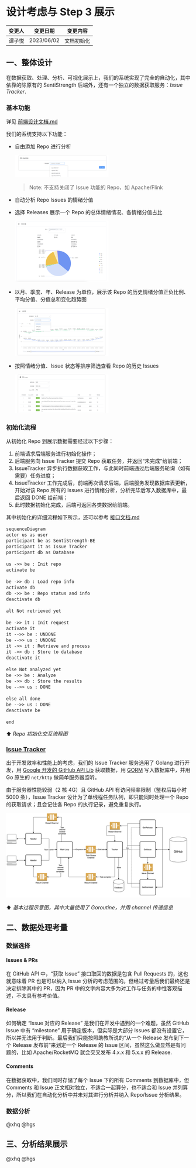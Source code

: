 # 设计考虑与 Step 3 展示

| 变更人 | 变更日期   | 变更内容   |
| ------ | ---------- | ---------- |
| 谭子悦 | 2023/06/02 | 文档初始化 |

## 一、整体设计

在数据获取、处理、分析、可视化展示上，我们的系统实现了完全的自动化，其中依靠的除原有的 SentiStrength 后端外，还有一个独立的数据获取服务：_Issue Tracker_.

### 基本功能

详见 [前端设计文档.md](其他文件/前端设计文档.md)

我们的系统支持以下功能：

- 自由添加 Repo 进行分析

  <img src="./assets/image-20230602165745303.png" alt="image-20230602165745303" style="zoom:25%;" />

  > Note: 不支持关闭了 Issue 功能的 Repo，如 Apache/Flink

- 自动分析 Repo Issues 的情绪分值
- 选择 Releases 展示一个 Repo 的总体情绪情况、各情绪分值占比

  <img src="./assets/image-20230602165715159.png" alt="image-20230602165715159" style="zoom:25%;" />

- 以月、季度、年、Release 为单位，展示该 Repo 的历史情绪分值正负比例、平均分值、分值总和变化趋势图

  <img src="./assets/image-20230602165905237.png" alt="image-20230602165905237" style="zoom:25%;" />

- 按照情绪分值、Issue 状态等排序筛选查看 Repo 的历史 Issues

  <img src="./assets/image-20230602165957604.png" alt="image-20230602165957604" style="zoom:25%;" />

### 初始化流程

从初始化 Repo 到展示数据需要经过以下步骤：

1. 前端请求后端服务进行初始化操作；
2. 后端服务向 Issue Tracker 提交 Repo 获取任务，并返回“未完成”给前端；
3. IssueTracker 异步执行数据获取工作，与此同时前端通过后端服务轮询（如有需要）任务进度；
4. IssueTracker 工作完成后，前端再次请求后端，后端服务发现数据库表更新，开始对该 Repo 所有的 Issues 进行情绪分析，分析完毕后写入数据库中，最后返回 DONE 给前端；
5. 此时数据初始化完成，后端可返回各类数据给前端。

其中初始化的详细流程如下所示，还可以参考 [接口文档.md](其他文件/接口文档.md)

```mermaid
sequenceDiagram
actor us as user
participant be as SentiStrength-BE
participant it as Issue Tracker
participant db as Database

us ->> be : Init repo
activate be

be ->> db : Load repo info
activate db
db ->> be : Repo status and info
deactivate db

alt Not retrieved yet

be ->> it : Init request
activate it
it -->> be : UNDONE
be -->> us : UNDONE
it ->> it : Retrieve and process
it ->> db : Store to database
deactivate it

else Not analyzed yet
be ->> be : Analyze
be ->> db : Store the results
be -->> us : DONE

else all done
be -->> us : DONE
deactivate be

end

```

⬆️ _Repo 初始化交互流程图_

### [Issue Tracker](https://github.com/SentiSamoyed/IssueTracker)

出于开发效率和性能上的考虑，我们的 Issue Tracker 服务选用了 Golang 进行开发，用 [Google 开发的 GitHub API Lib](https://github.com/google/go-github) 获取数据，用 [GORM](https://gorm.io/) 写入数据库中，并用 Go 原生的 `net/http` 做简单服务器监听。

由于服务器性能较弱（2 核 4G）且 GitHub API 有访问频率限制（鉴权后每小时 5000 条），Issue Tracker 设计为了单线程任务队列，即只能同时处理一个 Repo 的获取请求；且会记住各 Repo 的执行记录，避免重复执行。

![image-20230602160614713](./assets/image-20230602160614713.png)

⬆️ _基本过程示意图，其中大量使用了 Goroutine，并用 channel 传递信息_

## 二、数据处理考量

### 数据选择

#### Issues & PRs

在 GitHub API 中，“获取 Issue” 接口取回的数据是包含 Pull Requests 的，这也就意味着 PR 也是可以纳入 Issue 分析的考虑范围的。但经过考量后我们最终还是决定排除其中的 PR，因为 PR 中的文字内容大多为对工作与任务的中性客观描述，不太具有参考价值。

#### Release

如何确定 “Issue 对应的 Release” 是我们在开发中遇到的一个难题，虽然 GitHub Issue 中有 “milestone” 用于确定版本，但实际是大部分 Issues 都没有设置它，所以并无法用于判断。最后我们只能按照助教所说的“从一个 Release 发布到下一个 Release 发布前”来划定一个 Release 的 Issue 区间，虽然这么做显然是有问题的，比如 Apache/RocketMQ 就会交叉发布 4.x.x 和 5.x.x 的 Release.

#### Comments

在数据获取中，我们同时存储了每个 Issue 下的所有 Comments 到数据库中，但 Comments 和 Issue 正文相对独立，不适合一起算分，也不适合和 Issue 并列算分，所以我们在自动化分析中并未对其进行分析并纳入 Repo/Issue 分析结果。

### 数据分析

@xhq @hgs

## 三、分析结果展示

@xhq @hgs
